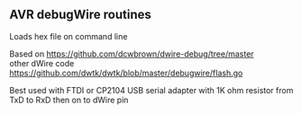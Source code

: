 ## AVR debugWire routines

Loads hex file on command line<br>

Based on https://github.com/dcwbrown/dwire-debug/tree/master<br>
other dWire code https://github.com/dwtk/dwtk/blob/master/debugwire/flash.go <br>

Best used with FTDI or CP2104 USB serial adapter with 1K ohm resistor from TxD to RxD then on to dWire pin
